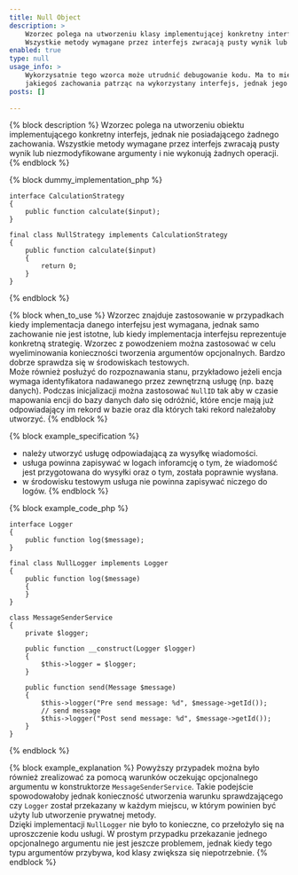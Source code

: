 ```yaml
---
title: Null Object
description: >
    Wzorzec polega na utworzeniu klasy implementującej konkretny interfejs, jednak nie posiadającej żadnego zachowania. 
    Wszystkie metody wymagane przez interfejs zwracają pusty wynik lub niezmodyfikowane argumenty i nie wykonują żadnych operacji. 
enabled: true
type: null
usage_info: >
    Wykorzysatnie tego wzorca może utrudnić debugowanie kodu. Ma to miejsce w przypadku kiedy spodziewamy się 
    jakiegoś zachowania patrząc na wykorzystany interfejs, jednak jego implementacja opiera się o wzorzec <strong>Null Object</strong>.
posts: []
    
---
```

{% block description %}
Wzorzec polega na utworzeniu obiektu implementującego konkretny interfejs, jednak nie posiadającego żadnego zachowania. 
Wszystkie metody wymagane przez interfejs zwracają pusty wynik lub niezmodyfikowane 
argumenty i nie wykonują żadnych operacji.
{% endblock %}

{% block dummy_implementation_php %}
```language-php
interface CalculationStrategy
{
    public function calculate($input);
}

final class NullStrategy implements CalculationStrategy
{
    public function calculate($input) 
    {
        return 0;
    }
}
```
{% endblock %}

{% block when_to_use %}
Wzorzec znajduje zastosowanie w przypadkach kiedy implementacja danego interfejsu jest wymagana, jednak samo zachowanie 
nie jest istotne, lub kiedy implementacja interfejsu reprezentuje konkretną strategię. 
Wzorzec z powodzeniem można zastosować w celu wyeliminowania konieczności tworzenia argumentów opcjonalnych.
Bardzo dobrze sprawdza się w środowiskach testowych.  
Może również posłużyć do rozpoznawania stanu, przykładowo jeżeli encja wymaga identyfikatora nadawanego przez zewnętrzną usługę (np. bazę danych). 
Podczas inicjalizacji można zastosować ``NullID`` tak aby w czasie mapowania encji do bazy danych dało się odróżnić, które
encje mają już odpowiadający im rekord w bazie oraz dla których taki rekord należałoby utworzyć.
{% endblock %}

{% block example_specification %}
- należy utworzyć usługę odpowiadającą za wysyłkę wiadomości.
- usługa powinna zapisywać w logach inforamcję o tym, że wiadomość jest przygotowana do wysyłki oraz o tym, została poprawnie wysłana.
- w środowisku testowym usługa nie powinna zapisywać niczego do logów.
{% endblock %}

{% block example_code_php %}
```language-php
interface Logger
{
    public function log($message);
}

final class NullLogger implements Logger
{
    public function log($message)
    {
    }
}

class MessageSenderService
{
    private $logger;
    
    public function __construct(Logger $logger)
    {
        $this->logger = $logger;
    }
    
    public function send(Message $message)
    {
        $this->logger("Pre send message: %d", $message->getId());
        // send message 
        $this->logger("Post send message: %d", $message->getId());
    }
}
```
{% endblock %}

{% block example_explanation %}
Powyższy przypadek można było również zrealizować za pomocą warunków oczekując opcjonalnego argumentu w konstruktorze ``MessageSenderService``.
Takie podejście spowodowałoby jednak konieczność utworzenia warunku sprawdzającego czy ``Logger`` został przekazany
w każdym miejscu, w którym powinien być użyty lub utworzenie prywatnej metody.  
Dzięki implementacji ``NullLogger`` nie było to konieczne, co przełożyło się na uproszczenie kodu usługi.
W prostym przypadku przekazanie jednego opcjonalnego argumentu nie jest jeszcze problemem, jednak kiedy tego typu argumentów
przybywa, kod klasy zwiększa się niepotrzebnie.
{% endblock %}
